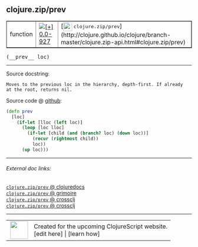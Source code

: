 ## clojure.zip/prev



 <table border="1">
<tr>
<td>function</td>
<td><a href="https://github.com/cljsinfo/cljs-api-docs/tree/0.0-927"><img valign="middle" alt="[+] 0.0-927" title="Added in 0.0-927" src="https://img.shields.io/badge/+-0.0--927-lightgrey.svg"></a> </td>
<td>
[<img height="24px" valign="middle" src="http://i.imgur.com/1GjPKvB.png"> <samp>clojure.zip/prev</samp>](http://clojure.github.io/clojure/branch-master/clojure.zip-api.html#clojure.zip/prev)
</td>
</tr>
</table>


 <samp>
(__prev__ loc)<br>
</samp>

---





Source docstring:

```
Moves to the previous loc in the hierarchy, depth-first. If already
at the root, returns nil.
```


Source code @ [github](https://github.com/clojure/clojurescript/blob/r2760/src/cljs/clojure/zip.cljs#L221-L230):

```clj
(defn prev
  [loc]
    (if-let [lloc (left loc)]
      (loop [loc lloc]
        (if-let [child (and (branch? loc) (down loc))]
          (recur (rightmost child))
          loc))
      (up loc)))
```

<!--
Repo - tag - source tree - lines:

 <pre>
clojurescript @ r2760
└── src
    └── cljs
        └── clojure
            └── <ins>[zip.cljs:221-230](https://github.com/clojure/clojurescript/blob/r2760/src/cljs/clojure/zip.cljs#L221-L230)</ins>
</pre>

-->

---



###### External doc links:

[`clojure.zip/prev` @ clojuredocs](http://clojuredocs.org/clojure.zip/prev)<br>
[`clojure.zip/prev` @ grimoire](http://conj.io/store/v1/org.clojure/clojure/1.7.0-beta3/clj/clojure.zip/prev/)<br>
[`clojure.zip/prev` @ crossclj](http://crossclj.info/fun/clojure.zip/prev.html)<br>
[`clojure.zip/prev` @ crossclj](http://crossclj.info/fun/clojure.zip.cljs/prev.html)<br>

---

 <table>
<tr><td>
<img valign="middle" align="right" width="48px" src="http://i.imgur.com/Hi20huC.png">
</td><td>
Created for the upcoming ClojureScript website.<br>
[edit here] | [learn how]
</td></tr></table>

[edit here]:https://github.com/cljsinfo/cljs-api-docs/blob/master/cljsdoc/clojure.zip_prev.cljsdoc
[learn how]:https://github.com/cljsinfo/cljs-api-docs/wiki/cljsdoc-files

<!--

This information was too distracting to show to readers, but I'll leave it
commented here since it is helpful to:

- pretty-print the data used to generate this document
- and show how to retrieve that data



The API data for this symbol:

```clj
{:ns "clojure.zip",
 :name "prev",
 :signature ["[loc]"],
 :history [["+" "0.0-927"]],
 :type "function",
 :full-name-encode "clojure.zip_prev",
 :source {:code "(defn prev\n  [loc]\n    (if-let [lloc (left loc)]\n      (loop [loc lloc]\n        (if-let [child (and (branch? loc) (down loc))]\n          (recur (rightmost child))\n          loc))\n      (up loc)))",
          :title "Source code",
          :repo "clojurescript",
          :tag "r2760",
          :filename "src/cljs/clojure/zip.cljs",
          :lines [221 230]},
 :full-name "clojure.zip/prev",
 :clj-symbol "clojure.zip/prev",
 :docstring "Moves to the previous loc in the hierarchy, depth-first. If already\nat the root, returns nil."}

```

Retrieve the API data for this symbol:

```clj
;; from Clojure REPL
(require '[clojure.edn :as edn])
(-> (slurp "https://raw.githubusercontent.com/cljsinfo/cljs-api-docs/catalog/cljs-api.edn")
    (edn/read-string)
    (get-in [:symbols "clojure.zip/prev"]))
```

-->
